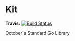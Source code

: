 # Kit
**Travis:** [![Build Status](https://travis-ci.com/october93/kit.svg?token=qukfc3RxR7pCsMJ1ssB5&branch=master)](https://travis-ci.com/october93/kit)

October's Standard Go Library
